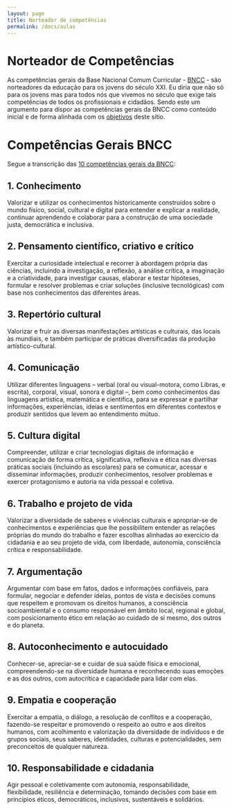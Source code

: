 ```yaml
---
layout: page
title: Norteador de competências
permalink: /docs/aulas
---
```

# Norteador de Competências

As competências gerais da Base Nacional Comum Curricular - [BNCC](http://basenacionalcomum.mec.gov.br/) - são norteadores da educação para os jovens do século XXI. Eu diria que não só para os jovens mas para todos nós que vivemos no século que exige tais competências de todos os profissionais e cidadãos. Sendo este um argumento para dispor as competências gerais da BNCC como conteúdo inicial e de forma alinhada com os [objetivos]( {{site.baseurl}}/sobre) deste sítio.



# Competências Gerais BNCC
Segue a transcrição das [10 competências gerais da BNCC](http://basenacionalcomum.mec.gov.br/abase/#introducao):


## 1. Conhecimento
Valorizar e utilizar os conhecimentos historicamente construídos sobre o mundo físico, social, cultural e digital para entender e explicar a realidade, continuar aprendendo e colaborar para a construção de uma sociedade justa, democrática e inclusiva.

## 2. Pensamento científico, criativo e crítico
Exercitar a curiosidade intelectual e recorrer à abordagem própria das ciências, incluindo a investigação, a reflexão, a análise crítica, a imaginação e a criatividade, para investigar causas, elaborar e testar hipóteses, formular e resolver problemas e criar soluções (inclusive tecnológicas) com base nos conhecimentos das diferentes áreas.

## 3. Repertório cultural
Valorizar e fruir as diversas manifestações artísticas e culturais, das locais às mundiais, e também participar de práticas diversificadas da produção artístico-cultural.

## 4. Comunicação
Utilizar diferentes linguagens – verbal (oral ou visual-motora, como Libras, e escrita), corporal, visual, sonora e digital –, bem como conhecimentos das linguagens artística, matemática e científica, para se expressar e partilhar informações, experiências, ideias e sentimentos em diferentes contextos e produzir sentidos que levem ao entendimento mútuo.

## 5. Cultura digital
Compreender, utilizar e criar tecnologias digitais de informação e comunicação de forma crítica, significativa, reflexiva e ética nas diversas práticas sociais (incluindo as escolares) para se comunicar, acessar e disseminar informações, produzir conhecimentos, resolver problemas e exercer protagonismo e autoria na vida pessoal e coletiva.

## 6. Trabalho e projeto de vida
Valorizar a diversidade de saberes e vivências culturais e apropriar-se de conhecimentos e experiências que lhe possibilitem entender as relações próprias do mundo do trabalho e fazer escolhas alinhadas ao exercício da cidadania e ao seu projeto de vida, com liberdade, autonomia, consciência crítica e responsabilidade.

## 7. Argumentação
Argumentar com base em fatos, dados e informações confiáveis, para formular, negociar e defender ideias, pontos de vista e decisões comuns que respeitem e promovam os direitos humanos, a consciência socioambiental e o consumo responsável em âmbito local, regional e global, com posicionamento ético em relação ao cuidado de si mesmo, dos outros e do planeta.

## 8. Autoconhecimento e autocuidado
Conhecer-se, apreciar-se e cuidar de sua saúde física e emocional, compreendendo-se na diversidade humana e reconhecendo suas emoções e as dos outros, com autocrítica e capacidade para lidar com elas.

## 9. Empatia e cooperação
Exercitar a empatia, o diálogo, a resolução de conflitos e a cooperação, fazendo-se respeitar e promovendo o respeito ao outro e aos direitos humanos, com acolhimento e valorização da diversidade de indivíduos e de grupos sociais, seus saberes, identidades, culturas e potencialidades, sem preconceitos de qualquer natureza.

## 10. Responsabilidade e cidadania
Agir pessoal e coletivamente com autonomia, responsabilidade, flexibilidade, resiliência e determinação, tomando decisões com base em princípios éticos, democráticos, inclusivos, sustentáveis e solidários.
